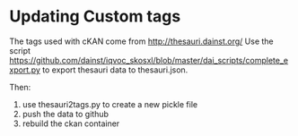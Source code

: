 # Updating Custom tags

The tags used with cKAN come from http://thesauri.dainst.org/
Use the script https://github.com/dainst/iqvoc_skosxl/blob/master/dai_scripts/complete_export.py
to export thesauri data to thesauri.json.

Then:

1. use thesauri2tags.py to create a new pickle file
2. push the data to github
3. rebuild the ckan container

